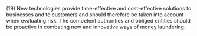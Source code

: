 (19) New technologies provide time-effective and cost-effective solutions to businesses and to customers and should therefore be taken into account when evaluating risk. The competent authorities and obliged entities should be proactive in combating new and innovative ways of money laundering.